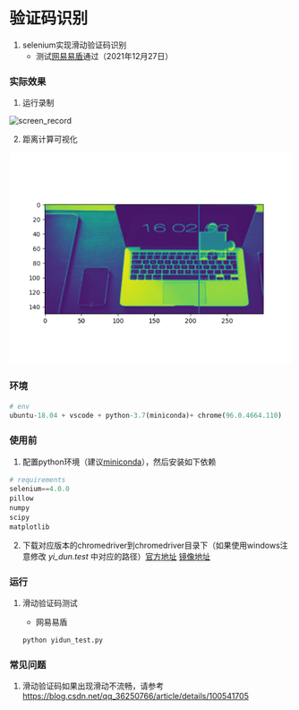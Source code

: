 # 验证码识别
1. selenium实现滑动验证码识别
   - 测试[网易易盾](!http://dun.163.com/trial/sense)通过（2021年12月27日）

### 实际效果

1. 运行录制

![screen_record](imgs/screen_record.gif)



2. 距离计算可视化

![距离结果可视化](imgs/valid.png)

### 环境

```python
# env
ubuntu-18.04 + vscode + python-3.7(miniconda)+ chrome(96.0.4664.110)
```
### 使用前

1. 配置python环境（建议[miniconda](https://docs.conda.io/en/latest/miniconda.html)），然后安装如下依赖

```python
# requirements
selenium==4.0.0
pillow
numpy
scipy
matplotlib
```

2. 下载对应版本的chromedriver到chromedriver目录下（如果使用windows注意修改 *yi_dun.test* 中对应的路径）[官方地址](https://chromedriver.chromium.org/downloads)     [镜像地址](https://npm.taobao.org/mirrors/chromedriver/)

### 运行

1. 滑动验证码测试

   - 网易易盾

   ```python
   python yidun_test.py
   ```



### 常见问题

1. 滑动验证码如果出现滑动不流畅，请参考 https://blog.csdn.net/qq_36250766/article/details/100541705